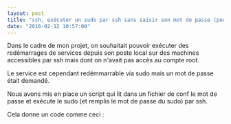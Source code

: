 ```yaml
---
layout: post
title: "ssh, exécuter un sudo par ssh sans saisir son mot de passe (pour sudo)..."
date: "2016-02-12 10:57:00"
---
```

Dans le cadre de mon projet, on souhaitait pouvoir exécuter des redémarrages de services depuis son poste local sur des machines accessibles par ssh mais dont on n'avait pas accès au compte root.

Le service est cependant redémmarrable via sudo mais un mot de passe était demandé.

Nous avons mis en place un script qui lit dans un fichier de conf le mot de passe et exécute le sudo (et remplis le mot de passe du sudo) par ssh.

Cela donne un code comme ceci :

<script src="//pastebin.com/embed_js/mLRT0FFd"></script>

